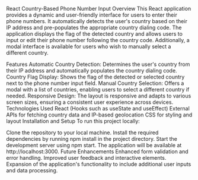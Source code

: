 

React Country-Based Phone Number Input
Overview
This React application provides a dynamic and user-friendly interface for users to enter their phone numbers. It automatically detects the user's country based on their IP address and pre-populates the appropriate country dialing code. The application displays the flag of the detected country and allows users to input or edit their phone number following the country code. Additionally, a modal interface is available for users who wish to manually select a different country.

Features
Automatic Country Detection: Determines the user's country from their IP address and automatically populates the country dialing code.
Country Flag Display: Shows the flag of the detected or selected country next to the phone number input field.
Manual Country Selection: Offers a modal with a list of countries, enabling users to select a different country if needed.
Responsive Design: The layout is responsive and adapts to various screen sizes, ensuring a consistent user experience across devices.
Technologies Used
React (Hooks such as useState and useEffect)
External APIs for fetching country data and IP-based geolocation
CSS for styling and layout
Installation and Setup
To run this project locally:

Clone the repository to your local machine.
Install the required dependencies by running npm install in the project directory.
Start the development server using npm start. The application will be available at http://localhost:3000.
Future Enhancements
Enhanced form validation and error handling.
Improved user feedback and interactive elements.
Expansion of the application's functionality to include additional user inputs and data processing.
